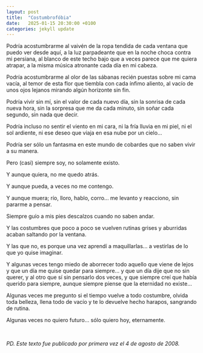```yaml
---
layout: post
title:  "Costumbrofóbia"
date:   2025-01-15 20:30:00 +0100
categories: jekyll update
---
```



Podría acostumbrarme al vaivén de la ropa tendida de cada ventana que puedo ver desde aquí, a la luz parpadeante que en la noche choca contra mi persiana, al blanco de este techo bajo que a veces parece que me quiera atrapar, a la misma música atronante cada día en mi cabeza.

Podría acostumbrarme al olor de las sábanas recién puestas sobre mi cama vacía, al temor de esta flor que tiembla con cada ínfimo aliento, al vacío de unos ojos lejanos mirando algún horizonte sin fin.

Podría vivir sin mí, sin el valor de cada nuevo día, sin la sonrisa de cada nueva hora, sin la sorpresa que me da cada minuto, sin soñar cada segundo, sin nada que decir.

Podría incluso no sentir el viento en mi cara, ni la fría lluvia en mi piel, ni el sol ardiente, ni ese deseo que viaja en esa nube por un cielo...

Podría ser sólo un fantasma en este mundo de cobardes que no saben vivir a su manera.

Pero (casi) siempre soy, no solamente existo.

Y aunque quiera, no me quedo atrás.

Y aunque pueda, a veces no me contengo.

Y aunque muera; río, lloro, hablo, corro... me levanto y reacciono, sin pararme a pensar.

Siempre guío a mis pies descalzos cuando no saben andar.

Y las costumbres que poco a poco se vuelven rutinas grises y aburridas acaban saltando por la ventana.

Y las que no, es porque una vez aprendí a maquillarlas... a vestirlas de lo que yo quise imaginar.

Y algunas veces tengo miedo de aborrecer todo aquello que viene de lejos y que un día me quise quedar para siempre... 
y que un día dije que no sin querer, y al otro que sí sin pensarlo dos veces, y que siempre creí que había querido para siempre, aunque siempre piense que la eternidad no existe...

Algunas veces me pregunto si el tiempo vuelve a todo costumbre, olvida toda belleza, llena todo de vacío y te lo devuelve hecho harapos, sangrando de rutina.

Algunas veces no quiero futuro... sólo quiero hoy, eternamente.

<br>

_PD. Este texto fue publicado por primera vez el 4 de agosto de 2008._
